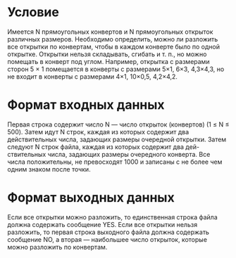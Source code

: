 # Условие

Имеется N прямоугольных конвертов и N прямоугольных открыток различных размеров. Необходимо определить, можно ли разложить все открытки по конвертам, чтобы в каждом конверте было по одной открытке. Открытки нельзя складывать, сгибать и т. п., но можно помещать в конверт под углом. Например, открытка с размерами сторон 5 × 1 помещается в конверты с размерами 5×1, 6×3, 4,3×4,3, но не входит в конверты с размерами 4×1, 10×0,5, 4,2×4,2.

# Формат входных данных

Первая строка содержит число N — число открыток (конвертов) (1 ≤ N ≤ 500). Затем идут N строк, каждая из которых содержит два действительных числа, задающих размеры очередной открытки. Затем следуют N строк файла, каждая из которых содержит два дей- ствительных числа, задающих размеры очередного конверта. Все числа положительны, не превосходят 1000 и записаны с не более чем одним знаком после точки.

# Формат выходных данных

Если все открытки можно разложить, то единственная строка файла должна содержать сообщение YES. Если все открытки нельзя разложить, то первая строка выходного файла должна содержать сообщение NO, а вторая — наибольшее число открыток, которые можно разложить по конвертам.

